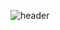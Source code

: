 ![header](https://capsule-render.vercel.app/api?text=Hii%20Gururaj%20here!&animation=fadeIn&type=waving&color=gradient&height=100)
